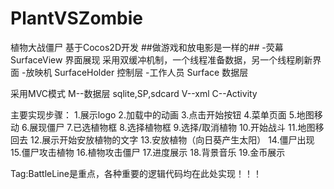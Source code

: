 # PlantVSZombie
植物大战僵尸 基于Cocos2D开发
##做游戏和放电影是一样的##
-荧幕 SurfaceView  界面展现  采用双缓冲机制，一个线程准备数据，另一个线程刷新界面
-放映机 SurfaceHolder 控制层
-工作人员 Surface 数据层

采用MVC模式
M--数据层 sqlite,SP,sdcard
V--xml
C--Activity

主要实现步骤：
1.展示logo
2.加载中的动画
3.点击开始按钮
4.菜单页面
5.地图移动
6.展现僵尸
7.已选植物框
8.选择植物框
9.选择/取消植物
10.开始战斗
11.地图移回去
12.展示开始安放植物的文字
13.安放植物（向日葵产生太阳）
14.僵尸出现
15.僵尸攻击植物
16.植物攻击僵尸
17.进度展示
18.背景音乐
19.金币展示

Tag:BattleLine是重点，各种重要的逻辑代码均在此处实现！！！
